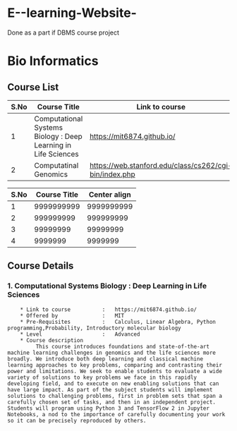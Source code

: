 # E--learning-Website-
Done as a part if DBMS course project

<!-- For bioinformatics we will be following stanford courses.

https://web.stanford.edu/class/cs262/cgi-bin/index.php

https://web.stanford.edu/class/cs273a/cgi-bin/ -->

# Bio Informatics   

## Course List
S.No | Course Title | Link to course
------------ | ------------- | ---------
1 | Computational Systems Biology : Deep Learning in Life Sciences | https://mit6874.github.io/ 
2 | Computatinal Genomics | https://web.stanford.edu/class/cs262/cgi-bin/index.php

S.No    | Course Title | Center align 
---------- | --------- | ----------
1 | 9999999999 | 9999999999   
2  | 999999999  | 999999999    
3   | 99999999   | 99999999     
4   | 9999999    | 9999999     


## Course Details
### 1. Computational Systems Biology : Deep Learning in Life Sciences
        * Link to course          :   https://mit6874.github.io/ 
        * Offered by              :   MIT 
        * Pre-Requisites          :   Calculus, Linear Algebra, Python programming,Probability, Introductory molecular biology
        * Level                   :   Advanced
        * Course description 
             This course introduces foundations and state-of-the-art machine learning challenges in genomics and the life sciences more broadly. We introduce both deep learning and classical machine learning approaches to key problems, comparing and contrasting their power and limitations. We seek to enable students to evaluate a wide variety of solutions to key problems we face in this rapidly developing field, and to execute on new enabling solutions that can have large impact. As part of the subject students will implement solutions to challenging problems, first in problem sets that span a carefully chosen set of tasks, and then in an independent project. Students will program using Python 3 and TensorFlow 2 in Jupyter Notebooks, a nod to the importance of carefully documenting your work so it can be precisely reproduced by others.




